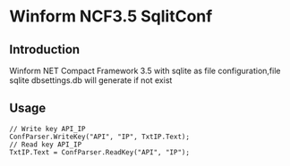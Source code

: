 # Winform NCF3.5 SqlitConf

## Introduction
Winform NET Compact Framework 3.5 with sqlite as file configuration,file sqlite dbsettings.db will generate if not exist

## Usage

```
// Write key API_IP
ConfParser.WriteKey("API", "IP", TxtIP.Text);
// Read key API_IP
TxtIP.Text = ConfParser.ReadKey("API", "IP");
```